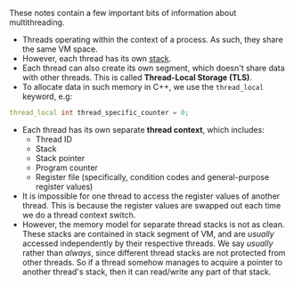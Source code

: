 These notes contain a few important bits of information about multithreading.

* Threads operating within the context of a process. As such, they share the same VM space.
* However, each thread has its own [stack](Procedures#The%20Run-Time%20Stack).
* Each thread can also create its own segment, which doesn't share data with other threads. This is called **Thread-Local Storage (TLS)**.
* To allocate data in such memory in C++, we use the `thread_local` keyword, e.g:

```C++
thread_local int thread_specific_counter = 0;
```

* Each thread has its own separate **thread context**, which includes:
	* Thread ID
	* Stack
	* Stack pointer
	* Program counter
	* Register file (specifically, condition codes and general-purpose register values)
* It is impossible for one thread to access the register values of another thread. This is because the register values are swapped out each time we do a thread context switch.
* However, the memory model for separate thread stacks is not as clean. These stacks are contained in stack segment of VM, and are *usually* accessed independently by their respective threads. We say *usually* rather than *always*, since different thread stacks are not protected from other threads. So if a thread somehow manages to acquire a pointer to another thread's stack, then it can read/write any part of that stack.
